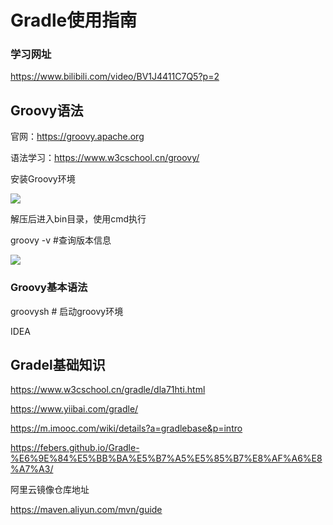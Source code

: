 # Gradle使用指南

### 学习网址

https://www.bilibili.com/video/BV1J4411C7Q5?p=2

## Groovy语法

官网：https://groovy.apache.org

语法学习：https://www.w3cschool.cn/groovy/



安装Groovy环境

![](D:\project\KnowledgePoints\notes\gradle使用指南\imgs\gd-01.png)

解压后进入bin目录，使用cmd执行

groovy -v #查询版本信息

![](D:\project\KnowledgePoints\notes\gradle使用指南\imgs\gd-02.png)

### Groovy基本语法

groovysh # 启动groovy环境

IDEA 

## Gradel基础知识

https://www.w3cschool.cn/gradle/dla71hti.html

https://www.yiibai.com/gradle/



https://m.imooc.com/wiki/details?a=gradlebase&p=intro



https://febers.github.io/Gradle-%E6%9E%84%E5%BB%BA%E5%B7%A5%E5%85%B7%E8%AF%A6%E8%A7%A3/



阿里云镜像仓库地址

https://maven.aliyun.com/mvn/guide